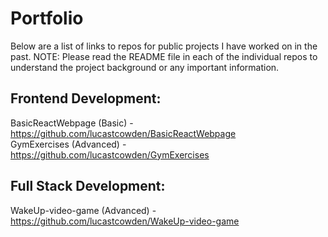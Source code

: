 # Portfolio

Below are a list of links to repos for public projects I have worked on in the past.
NOTE: Please read the README file in each of the individual repos to understand the project background or any important information.

## Frontend Development:
BasicReactWebpage (Basic) - https://github.com/lucastcowden/BasicReactWebpage <br />
GymExercises (Advanced) - https://github.com/lucastcowden/GymExercises <br />

## Full Stack Development:
WakeUp-video-game (Advanced) - https://github.com/lucastcowden/WakeUp-video-game <br />
